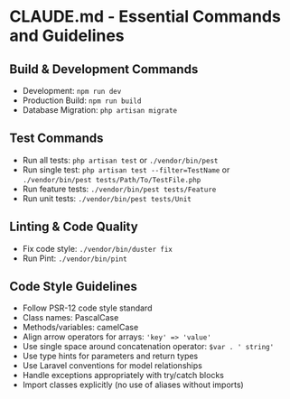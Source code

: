 # CLAUDE.md - Essential Commands and Guidelines

## Build & Development Commands
- Development: `npm run dev`
- Production Build: `npm run build`
- Database Migration: `php artisan migrate`

## Test Commands
- Run all tests: `php artisan test` or `./vendor/bin/pest`
- Run single test: `php artisan test --filter=TestName` or `./vendor/bin/pest tests/Path/To/TestFile.php`
- Run feature tests: `./vendor/bin/pest tests/Feature`
- Run unit tests: `./vendor/bin/pest tests/Unit`

## Linting & Code Quality
- Fix code style: `./vendor/bin/duster fix`
- Run Pint: `./vendor/bin/pint`

## Code Style Guidelines
- Follow PSR-12 code style standard
- Class names: PascalCase
- Methods/variables: camelCase
- Align arrow operators for arrays: `'key' => 'value'`
- Use single space around concatenation operator: `$var . ' string'`
- Use type hints for parameters and return types
- Use Laravel conventions for model relationships
- Handle exceptions appropriately with try/catch blocks
- Import classes explicitly (no use of aliases without imports)